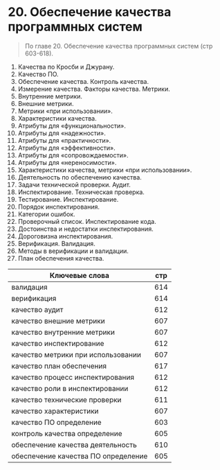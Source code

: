 # 20. Обеспечение качества программных систем
> По главе 20. Обеспечение качества программных систем (стр 603-618).

1. Качества по Кросби и Джурану.
2. Качество ПО.
3. Обеспечение качества. Контроль качества. 
4. Измерение качества. Факторы качества. Метрики.
5. Внутренние метрики.
6. Внешние метрики.
7. Метрики «при использовании».
8. Характеристики качества.
9. Атрибуты для «функциональности».
10. Атрибуты для «надежности».
11. Атрибуты для «практичности».
12. Атрибуты для «эффективности».
13. Атрибуты для «сопровождаемости».
14. Атрибуты для «нереносимости».
15. Характеристики качества, метрики «при использовании».
16. Деятельность по обеспечению качества.
17. Задачи технической проверки. Аудит.
18. Инспектирование. Техническая проверка.
19. Тестирование. Инспектирование.
20. Порядок инспектирования.
21. Категории ошибок.
22. Проверочный список. Инспектирование кода.
23. Достоинства и недостатки инспектирования.
24. Дороговизна инспектирования.
25. Верификация. Валидация.
26. Методы в верификации и валидации.
27. План обеспечения качества.

Ключевые слова  | стр
-----|-----
валидация					|						614
верификация				|						614
качество	аудит 					|				612
качество	внешние метрики 			|				607
качество	внутренние метрики 		|					607
качество	инспектирование 			|				612
качество	метрики при использовании 			|			607
качество	план обеспечения 			|			617
качество	процесс инспектирования 			|			612
качество	роли в инспектировании 			|			612
качество	технические проверки 			|				611
качество	характеристики  			|					607
качество ПО	определение 			|				603
контроль качества	определение  			|			605
обеспечение качества	деятельность  			|			610
обеспечение качества ПО	определение  		|			605
